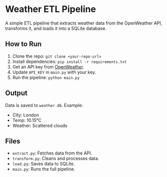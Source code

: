 # Weather ETL Pipeline

A simple ETL pipeline that extracts weather data from the OpenWeather API, transforms it, and loads it into a SQLite database.

## How to Run
1. Clone the repo: `git clone <your-repo-url>`
2. Install dependencies: `pip install -r requirements.txt`
3. Get an API key from [OpenWeather](https://openweathermap.org/).
4. Update `API_KEY` in `main.py` with your key.
5. Run the pipeline: `python main.py`

## Output
Data is saved to `weather.db`. Example:
- City: London
- Temp: 10.15°C
- Weather: Scattered clouds

## Files
- `extract.py`: Fetches data from the API.
- `transform.py`: Cleans and processes data.
- `load.py`: Saves data to SQLite.
- `main.py`: Runs the full pipeline.
